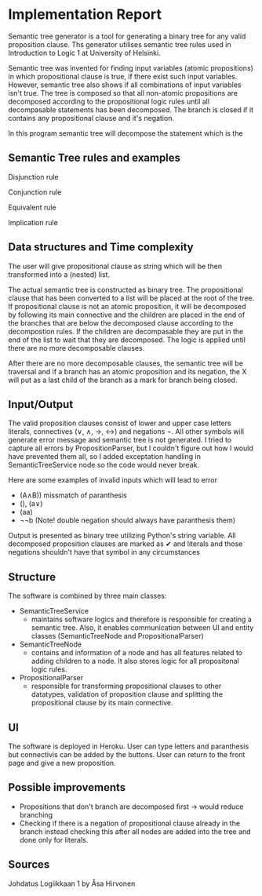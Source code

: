 
# Implementation Report

Semantic tree generator is a tool for generating a binary tree for any valid proposition clause. Ths generator utilises semantic tree rules used in Introduction to Logic 1 at University of Helsinki. 

Semantic tree was invented for finding input variables (atomic propositions) in which propositional clause is true, if there exist such input variables. However, semantic tree also shows if all combinations of input variables isn't true. The tree is composed so that all non-atomic propositions are decomposed according to the propositional logic rules until all decompasable statements has been decomposed. The branch is closed if it contains any propositional clause and it's negation. 

In this program semantic tree will decompose the statement which is the 

## Semantic Tree rules and examples

Disjunction rule

Conjunction rule

Equivalent rule

Implication rule

## Data structures and Time complexity

The user will give propositional clause as string which will be then transformed into a (nested) list.

The actual semantic tree is constructed as binary tree. The propositional clause that has been converted to a list will be placed at the root of the tree. If propositional clause is not an atomic proposition, it will be decomposed by following its main connective and the children are placed in the end of the branches that are below the decomposed clause according to the decompostion rules. If the children are decompasable they are put in the end of the list to wait that they are decomposed. The logic is applied until there are no more decomposable clauses.

After there are no more decomposable clauses, the semantic tree will be traversal and if a branch has an atomic proposition and its negation, the X will put as a last child of the branch as a mark for branch being closed. 

## Input/Output

The valid proposition clauses consist of lower and upper case letters literals, connectives (∨, ∧, →, ↔) and negations ¬. All other symbols will generate error message and semantic tree is not generated. I tried to capture all errors by PropositionParser, but I couldn't figure out how I would have prevented them all, so I added exceptation handling in SemanticTreeService node so the code would never break.

Here are some examples of invalid inputs which will lead to error
- (A∧B)) missmatch of paranthesis
- (), (a∨)
- (aa)
- ¬¬b (Note! double negation should always have paranthesis them)

Output is presented as binary tree utilizing Python's string variable. All decomposed proposition clauses are marked as ✔ and literals and those negations shouldn't have that symbol in any circumstances

## Structure

The software is combined by three main classes:
- SemanticTreeService
   -  maintains software logics and therefore is responsible for creating a semantic tree. Also, it enables communication between UI and entity classes (SemanticTreeNode and PropositionalParser)
- SemanticTreeNode
   -  contains and information of a node and has all features related to adding children to a node. It also stores logic for all propositonal logic rules.
- PropositionalParser
   - responsible for transforming propositional clauses to other datatypes, validation of proposition clause and splitting the propositional clause by its main connective.

## UI 

The software is deployed in Heroku. User can type letters and paranthesis but connectivis can be added by the buttons. User can return to the front page and give a new proposition.

## Possible improvements

- Propositions that don't branch are decomposed first -> would reduce branching
- Checking if there is a negation of propositional clause already in the branch instead checking this after all nodes are added into the tree and done only for literals. 

## Sources 
Johdatus Logiikkaan 1 by Åsa Hirvonen
